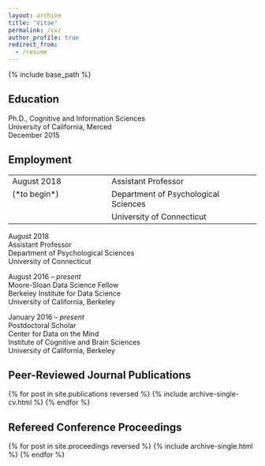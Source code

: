 ```yaml
---
layout: archive
title: "Vitae"
permalink: /cv/
author_profile: true
redirect_from:
  - /resume
---
```


{% include base_path %}

## Education
Ph.D., Cognitive and Information Sciences
<br>University of California, Merced
<br>December 2015

## Employment
<table>
<colgroup>
<col width="40%" />
<col width="60%" />
</colgroup>
<tbody>
<tr>
<td markdown="span" valign="top">August 2018</td>
<td markdown="span" valign="top">Assistant Professor</td>
</tr>
<tr>
<td markdown="span" valign="top">(*to begin*)</td>
<td markdown="span" valign="top">Department of Psychological Sciences</td>
</tr>
<tr>
<td markdown="span" valign="top"></td>
<td markdown="span" valign="top">University of Connecticut</td>
</tr>
</tbody>
</table>

August 2018
<br>Assistant Professor
<br>Department of Psychological Sciences
<br>University of Connecticut

August 2016 – *present*
<br>Moore-Sloan Data Science Fellow
<br>Berkeley Institute for Data Science
<br>University of California, Berkeley

January 2016 – *present*
<br>Postdoctoral Scholar
<br>Center for Data on the Mind
<br>Institute of Cognitive and Brain Sciences
<br>University of California, Berkeley

## Peer-Reviewed Journal Publications
{% for post in site.publications reversed %}
  {% include archive-single-cv.html %}
{% endfor %}

## Refereed Conference Proceedings
{% for post in site.proceedings reversed %}
  {% include archive-single.html %}
{% endfor %}
